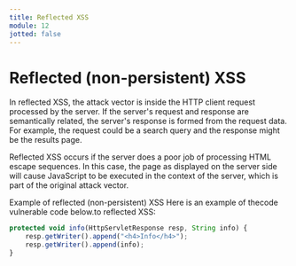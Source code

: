 ```yaml
---
title: Reflected XSS
module: 12
jotted: false
---
```


# Reflected (non-persistent) XSS

In reflected XSS, the attack vector is inside the HTTP client request processed by the server. If the server's request and response are semantically related, the server's response is formed from the request data. For example, the request could be a search query and the response might be the results page.

Reflected XSS occurs if the server does a poor job of processing HTML escape sequences. In this case, the page as displayed on the server side will cause JavaScript to be executed in the context of the server, which is part of the original attack vector.

Example of reflected (non-persistent) XSS
Here is an example of thecode vulnerable code below.to reflected XSS:

    
```js
protected void info(HttpServletResponse resp, String info) {
    resp.getWriter().append("<h4>Info</h4>");
    resp.getWriter().append(info);
}
```